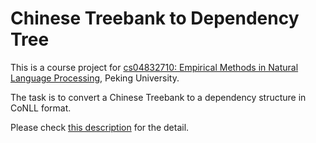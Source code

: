 # Chinese Treebank to Dependency Tree

This is a course project for [cs04832710: Empirical Methods in Natural Language Processing][1], Peking University.

The task is to convert a Chinese Treebank to a dependency structure in CoNLL format.

Please check [this description](description.pdf) for the detail.

[1]: http://elective.pku.edu.cn/elective2008/edu/pku/stu/elective/controller/courseDetail/getCourseDetail.do?kclx=BK&course_seq_no=BZ1718204832710_18366
